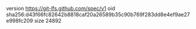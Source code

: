 version https://git-lfs.github.com/spec/v1
oid sha256:d43f66fc82642b8818caf20a26589b35c90b769f283dd8e4ef9ae27e998fc209
size 24892
